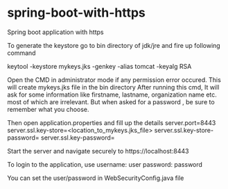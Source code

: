 # spring-boot-with-https
Spring boot application with https

To generate the keystore go to bin directory of jdk/jre and fire up following command

keytool -keystore mykeys.jks -genkey -alias tomcat -keyalg RSA

Open the CMD in administrator mode if any permission error occured.
This will create mykeys.jks file in the bin directory
After running this cmd, It will ask for some information like firstname, lastname, organization name etc. most of which are irrelevant.
But when asked for a password , be sure to remember what you choose.

Then open application.properties and fill up the details
server.port=8443
server.ssl.key-store=<location_to_mykeys.jks_file>
server.ssl.key-store-password=<password>
server.ssl.key-password=<password>
  
  
Start the server and navigate securely to 
https://localhost:8443


To login to the application, use 
username: user
password: password 

You can set the user/password in WebSecurityConfig.java file
